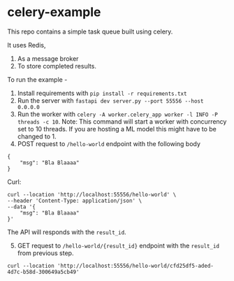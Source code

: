 # celery-example

This repo contains a simple task queue built using celery. 

It uses Redis,
1. As a message broker 
2. To store completed results.

To run the example -

1. Install requirements with `pip install -r requirements.txt` 
2. Run the server with `fastapi dev server.py --port 55556 --host 0.0.0.0`
3. Run the worker with `celery -A worker.celery_app worker -l INFO -P threads -c 10`. Note: This command will start a worker with concurrency set to 10 threads. If you are hosting a ML model this might have to be changed to 1.
4. POST request to `/hello-world` endpoint with the following body
```
{
    "msg": "Bla Blaaaa"
}
```
Curl:
```
curl --location 'http://localhost:55556/hello-world' \
--header 'Content-Type: application/json' \
--data '{
    "msg": "Bla Blaaaa"
}'
```
The API will responds with the `result_id`.

5. GET request to `/hello-world/{result_id}` endpoint with the `result_id` from previous step.
```
curl --location 'http://localhost:55556/hello-world/cfd25df5-aded-4d7c-b58d-300649a5cb49'
```
